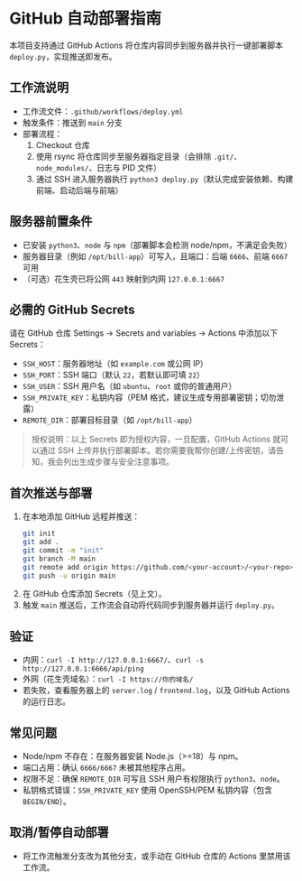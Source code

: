 # GitHub 自动部署指南

本项目支持通过 GitHub Actions 将仓库内容同步到服务器并执行一键部署脚本 `deploy.py`，实现推送即发布。

## 工作流说明
- 工作流文件：`.github/workflows/deploy.yml`
- 触发条件：推送到 `main` 分支
- 部署流程：
  1. Checkout 仓库
  2. 使用 rsync 将仓库同步至服务器指定目录（会排除 `.git/`、`node_modules/`、日志与 PID 文件）
  3. 通过 SSH 进入服务器执行 `python3 deploy.py`（默认完成安装依赖、构建前端、启动后端与前端）

## 服务器前置条件
- 已安装 `python3`、`node` 与 `npm`（部署脚本会检测 node/npm，不满足会失败）
- 服务器目录（例如 `/opt/bill-app`）可写入，且端口：后端 `6666`、前端 `6667` 可用
- （可选）花生壳已将公网 `443` 映射到内网 `127.0.0.1:6667`

## 必需的 GitHub Secrets
请在 GitHub 仓库 Settings → Secrets and variables → Actions 中添加以下 Secrets：
- `SSH_HOST`：服务器地址（如 `example.com` 或公网 IP）
- `SSH_PORT`：SSH 端口（默认 `22`，若默认即可填 `22`）
- `SSH_USER`：SSH 用户名（如 `ubuntu`、`root` 或你的普通用户）
- `SSH_PRIVATE_KEY`：私钥内容（PEM 格式，建议生成专用部署密钥；切勿泄露）
- `REMOTE_DIR`：部署目标目录（如 `/opt/bill-app`）

> 授权说明：以上 Secrets 即为授权内容，一旦配置，GitHub Actions 就可以通过 SSH 上传并执行部署脚本。若你需要我帮你创建/上传密钥，请告知，我会列出生成步骤与安全注意事项。

## 首次推送与部署
1. 在本地添加 GitHub 远程并推送：
   ```bash
   git init
   git add .
   git commit -m "init"
   git branch -M main
   git remote add origin https://github.com/<your-account>/<your-repo>.git
   git push -u origin main
   ```
2. 在 GitHub 仓库添加 Secrets（见上文）。
3. 触发 `main` 推送后，工作流会自动将代码同步到服务器并运行 `deploy.py`。

## 验证
- 内网：`curl -I http://127.0.0.1:6667/`、`curl -s http://127.0.0.1:6666/api/ping`
- 外网（花生壳域名）：`curl -I https://你的域名/`
- 若失败，查看服务器上的 `server.log` / `frontend.log`，以及 GitHub Actions 的运行日志。

## 常见问题
- Node/npm 不存在：在服务器安装 Node.js（>=18）与 npm。
- 端口占用：确认 `6666/6667` 未被其他程序占用。
- 权限不足：确保 `REMOTE_DIR` 可写且 SSH 用户有权限执行 `python3`、`node`。
- 私钥格式错误：`SSH_PRIVATE_KEY` 使用 OpenSSH/PEM 私钥内容（包含 `BEGIN/END`）。

## 取消/暂停自动部署
- 将工作流触发分支改为其他分支，或手动在 GitHub 仓库的 Actions 里禁用该工作流。